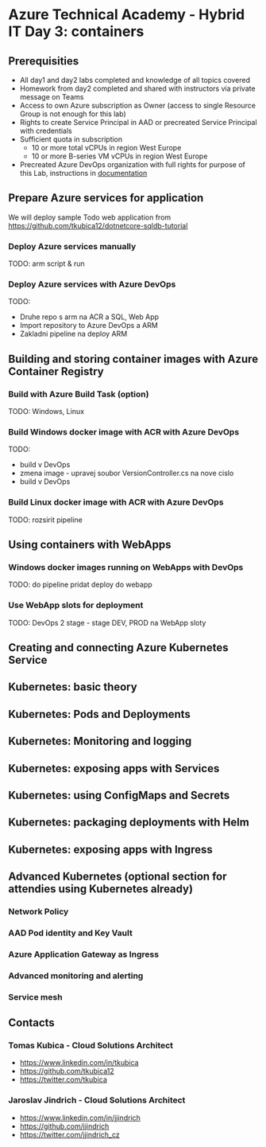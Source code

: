 # Azure Technical Academy - Hybrid IT Day 3: containers

## Prerequisities
- All day1 and day2 labs completed and knowledge of all topics covered
- Homework from day2 completed and shared with instructors via private message on Teams
- Access to own Azure subscription as Owner (access to single Resource Group is not enough for this lab)
- Rights to create Service Principal in AAD or precreated Service Principal with credentials
- Sufficient quota in subscription
  - 10 or more total vCPUs in region West Europe
  - 10 or more B-series VM vCPUs in region West Europe
- Precreated Azure DevOps organization with full rights for purpose of this Lab, instructions in [documentation](https://docs.microsoft.com/en-us/azure/devops/organizations/accounts/create-organization?view=azure-devops)

## Prepare Azure services for application
We will deploy sample Todo web application from https://github.com/tkubica12/dotnetcore-sqldb-tutorial

### Deploy Azure services manually
TODO: arm script & run

### Deploy Azure services with Azure DevOps
TODO: 
* Druhe repo s arm na ACR a SQL, Web App
* Import repository to Azure DevOps a ARM
* Zakladni pipeline na deploy ARM

## Building and storing container images with Azure Container Registry

### Build with Azure Build Task (option)
TODO: Windows, Linux

### Build Windows docker image with ACR with Azure DevOps
TODO:
* build v DevOps
* zmena image - upravej soubor VersionController.cs na nove cislo
* build v DevOps

### Build Linux docker image with ACR with Azure DevOps
TODO: rozsirit pipeline

## Using containers with WebApps

### Windows docker images running on WebApps with DevOps
TODO: do pipeline pridat deploy do webapp

### Use WebApp slots for deployment
TODO: DevOps 2 stage - stage DEV, PROD na WebApp sloty

## Creating and connecting Azure Kubernetes Service

## Kubernetes: basic theory

## Kubernetes: Pods and Deployments

## Kubernetes: Monitoring and logging

## Kubernetes: exposing apps with Services

## Kubernetes: using ConfigMaps and Secrets

## Kubernetes: packaging deployments with Helm

## Kubernetes: exposing apps with Ingress

## Advanced Kubernetes (optional section for attendies using Kubernetes already)

### Network Policy

### AAD Pod identity and Key Vault

### Azure Application Gateway as Ingress

### Advanced monitoring and alerting

### Service mesh

## Contacts

### Tomas Kubica - Cloud Solutions Architect
- https://www.linkedin.com/in/tkubica
- https://github.com/tkubica12
- https://twitter.com/tkubica

### Jaroslav Jindrich - Cloud Solutions Architect
- https://www.linkedin.com/in/jjindrich
- https://github.com/jjindrich
- https://twitter.com/jjindrich_cz
